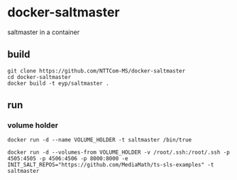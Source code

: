 # docker-saltmaster

saltmaster in a container

## build

```
git clone https://github.com/NTTCom-MS/docker-saltmaster
cd docker-saltmaster
docker build -t eyp/saltmaster .
```

## run

### volume holder

```
docker run -d --name VOLUME_HOLDER -t saltmaster /bin/true
```

```
docker run -d --volumes-from VOLUME_HOLDER -v /root/.ssh:/root/.ssh -p 4505:4505 -p 4506:4506 -p 8000:8000 -e INIT_SALT_REPOS="https://github.com/MediaMath/ts-sls-examples" -t saltmaster
```

